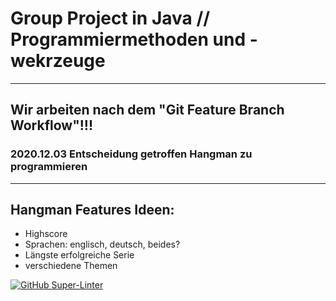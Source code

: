 # Group Project in Java // Programmiermethoden und -wekrzeuge

---
Wir arbeiten nach dem "Git Feature Branch Workflow"!!!
---
### 2020.12.03 Entscheidung getroffen Hangman zu programmieren
---
## Hangman Features Ideen:
- Highscore
- Sprachen: englisch, deutsch, beides?
- Längste erfolgreiche Serie
- verschiedene Themen

[![GitHub Super-Linter](https://github.com/koetbullar/PM-W-Projekt/workflows/Lint%20Code%20Base/badge.svg)](https://github.com/marketplace/actions/super-linter)
